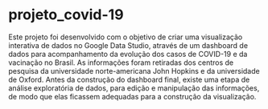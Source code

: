 # projeto_covid-19

Este projeto foi desenvolvido com o objetivo de criar uma visualização interativa de dados no Google Data Studio, através de um dashboard de dados para acompanhamento da evolução dos casos de COVID-19 e da vacinação no Brasil. As informações foram retiradas dos centros de pesquisa da universidade norte-americana John Hopkins e da universidade de Oxford. Antes da construção do dashboard final, existe uma etapa de análise exploratória de dados, para edição e manipulação das informações, de modo que elas ficassem adequadas para a construção da visualização.
